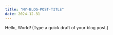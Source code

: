 ```yaml
---
title: "MY-BLOG-POST-TITLE"
date: 2024-12-31
---
```


Hello, World! (Type a quick draft of your blog post.)
